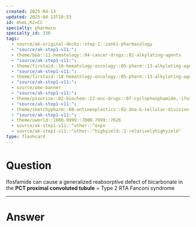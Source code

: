 ```yaml
---
created: 2025-04-13
updated: 2025-04-13T10:53
id: m%eL;Kz=CC
specialty: pharmaco
specialty_id: 330
tags:
  - source/ak-original-decks::step-1::zanki-pharmacology
  - "source/ak-step1-v11:": 
  - theme/b&b::11-hematology::04-cancer-drugs::02-alkylating-agents
  - "source/ak-step1-v11:": 
  - theme/firstaid::10-hematology-oncology::05-pharm::13-alkylating-agents
  - "source/ak-step1-v11:": 
  - theme/firstaid::10-hematology-oncology::05-pharm::13-alkylating-agents::ifosfamide
  - "source/ak-step1-v11:": 
  - source/ome-banner
  - "source/ak-step1-v11:": 
  - theme/pixorize::02-biochem::22-onc-drugs::07-cyclophosphamide,-ifosfamide
  - "source/ak-step1-v11:": 
  - theme/sketchypharm::08-antineoplastics::02-dna-&-cellular-division::01-cyclophosphamide,-ifosfamide,-busulfan,-nitrosoureas-(carmustine,-lomustine,-streptozocin)::zanki-extra
  - "source/ak-step1-v11:": 
  - theme/uworld::1000-9999::7000-7999::7626
  - source/ak-step1-v11::^other::^expn
  - source/ak-step1-v11::^other::^highyield::2-relativelyhighyield"
type: flashcard
---
```


# Question
Ifosfamide can cause a generalized reabsorptive defect of bicarbonate in the **PCT proximal convoluted tubule** = Type 2 RTA Fanconi syndrome

---

# Answer
